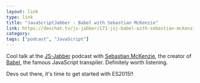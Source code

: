 ```yaml
---
layout: link
type: link
title: "JavaScriptJabber - Babel with Sebastian McKenzie"
link: https://devchat.tv/js-jabber/171-jsj-babel-with-sebastian-mckenzie
category:
tags: ["podcast", "JavaScript"]
---
```


Cool talk at the [JS-Jabber](https://devchat.tv/js-jabber) podcast with [Sebastian McKenzie](https://twitter.com/sebmck), the creator of [Babel](https://babeljs.io/), the famous JavaScript transpiler. Definitely worth listening.

Devs out there, it's time to get started with ES2015!!
